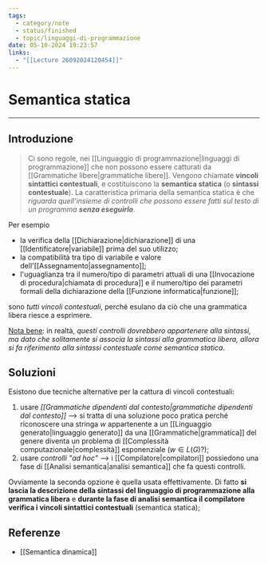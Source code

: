 ```yaml
---
tags:
  - category/note
  - status/finished
  - topic/linguaggi-di-programmazione
date: 05-10-2024 19:23:57
links:
  - "[[Lecture 26092024120454]]"
---
```

# Semantica statica
---
## Introduzione
> Ci sono regole, nei [[Linguaggio di programmazione|linguaggi di programmazione]] che non possono essere catturati da [[Grammatiche libere|grammatiche libere]]. Vengono chiamate **vincoli sintattici contestuali**, e costituiscono la **semantica statica** (o **sintassi contestuale**).
> La caratteristica primaria della semantica statica è che _riguarda quell'insieme di controlli che possono essere fatti sul testo di un programma **senza eseguirlo**_.

Per esempio
- la verifica della [[Dichiarazione|dichiarazione]] di una [[Identificatore|variabile]] prima del suo utilizzo;
- la compatibilità tra tipo di variabile e valore dell'[[Assegnamento|assegnamento]];
- l'uguaglianza tra il numero/tipo di parametri attuali di una [[Invocazione di procedura|chiamata di procedura]] e il numero/tipo dei parametri formali della dichiarazione della [[Funzione informatica|funzione]];

sono _tutti vincoli contestuali_, perché esulano da ciò che una grammatica libera riesce a esprimere.

<u>Nota bene</u>: in realtà, _questi controlli dovrebbero appartenere alla sintassi, ma dato che solitamente si associa la sintassi alla grammatica libera, allora si fa riferimento alla sintassi contestuale come semantica statica_.

## Soluzioni
Esistono due tecniche alternative per la cattura di vincoli contestuali:
1. usare _[[Grammatiche dipendenti dal contesto|grammatiche dipendenti dal contesto]]_ --> si tratta di una soluzione poco pratica perché riconoscere una stringa $w$ appartenente a un [[Linguaggio generato|linguaggio generato]] da una [[Grammatiche|grammatica]] del genere diventa un problema di [[Complessità computazionale|complessità]] esponenziale ($w \in L(G)$?);
2. usare _controlli "ad hoc"_ --> i [[Compilatore|compilatori]] possiedono una fase di [[Analisi semantica|analisi semantica]] che fa questi controlli.

Ovviamente la seconda opzione è quella usata effettivamente. Di fatto **si lascia la descrizione della sintassi del linguaggio di programmazione alla grammatica libera** e **durante la fase di analisi semantica il compilatore verifica i vincoli sintattici contestuali** (semantica statica);

## Referenze
- [[Semantica dinamica]]